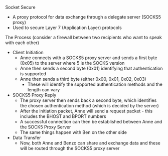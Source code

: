 Socket Secure
- A proxy protocol for data exchange through a delegate server (SOCKS5 proxy)
- Used to secure Layer 7 (Application Layer) protocols

The Process (consider a firewall between two recipients who want to speak with each other)
- Client Initiation
	- Anne connects with a SOCKS5 proxy server and sends a first byte (0x05) to the server where 5 is the SOCKS version
	- Anne then sends a second byte (0x01) identifying that authentication is supported
	- Anne then sends a third byte (either 0x00, 0x01, 0x02, 0x03)
		- These will identify the supported authentication methods and the length can vary
- SOCKS5 Proxy Reply
	- The proxy server then sends back a second byte, which identifies the chosen authentication method (which is decided by the server)
	- After the initiation packet, Anne will send a request packet - this includes the BHOST and BPORT numbers
	- A successful connection can then be established between Anne and the SOCK5 Proxy Server
	- The same things happen with Ben on the other side
- Data Transfer
	- Now, both Anne and Benzo can share and exchange data and these will be routed through the SOCKS5 proxy server